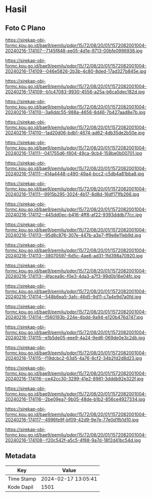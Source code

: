 # Hasil

## Foto C Plano

https://sirekap-obj-formc.kpu.go.id/bae9/pemilu/pdpr/15/72/08/20/01/1572082001004-20240216-174107--7145f848-ee05-4d1e-9713-00bfe0996938.jpg

https://sirekap-obj-formc.kpu.go.id/bae9/pemilu/pdpr/15/72/08/20/01/1572082001004-20240216-174109--046e5826-2b3b-4c80-8ded-17ad327b845e.jpg

https://sirekap-obj-formc.kpu.go.id/bae9/pemilu/pdpr/15/72/08/20/01/1572082001004-20240216-174109--b1c47083-9930-4556-a25a-b6ca5dec182d.jpg

https://sirekap-obj-formc.kpu.go.id/bae9/pemilu/pdpr/15/72/08/20/01/1572082001004-20240216-174110--3a6ddc55-988a-4656-8d46-7b427aad8e7b.jpg

https://sirekap-obj-formc.kpu.go.id/bae9/pemilu/pdpr/15/72/08/20/01/1572082001004-20240216-174110--1ad20d06-bdb1-4674-ad62-4db35de2b50e.jpg

https://sirekap-obj-formc.kpu.go.id/bae9/pemilu/pdpr/15/72/08/20/01/1572082001004-20240216-174111--041755d6-f804-49ca-9cb4-158be0b00701.jpg

https://sirekap-obj-formc.kpu.go.id/bae9/pemilu/pdpr/15/72/08/20/01/1572082001004-20240216-174111--414a4448-c490-49a4-bcc2-c5db4a81bba8.jpg

https://sirekap-obj-formc.kpu.go.id/bae9/pemilu/pdpr/15/72/08/20/01/1572082001004-20240216-174111--9915b295-3024-4b17-8d8d-16df171fb266.jpg

https://sirekap-obj-formc.kpu.go.id/bae9/pemilu/pdpr/15/72/08/20/01/1572082001004-20240216-174112--445dd0ec-b416-4ff8-af22-9393dddb77cc.jpg

https://sirekap-obj-formc.kpu.go.id/bae9/pemilu/pdpr/15/72/08/20/01/1572082001004-20240216-174113--95d8c876-307e-447b-a3e7-ff9e8e11eb9d.jpg

https://sirekap-obj-formc.kpu.go.id/bae9/pemilu/pdpr/15/72/08/20/01/1572082001004-20240216-174113--38070597-6d5c-4ae8-ad31-1fd398a70920.jpg

https://sirekap-obj-formc.kpu.go.id/bae9/pemilu/pdpr/15/72/08/20/01/1572082001004-20240216-174113--4facea9c-f0e3-4da3-a7f3-99d0b16e04fc.jpg

https://sirekap-obj-formc.kpu.go.id/bae9/pemilu/pdpr/15/72/08/20/01/1572082001004-20240216-174114--548b6ea5-3afc-46d5-9d11-c7a4e9d7a0fd.jpg

https://sirekap-obj-formc.kpu.go.id/bae9/pemilu/pdpr/15/72/08/20/01/1572082001004-20240216-174114--f560193b-224e-4bdd-9a94-e120b476d747.jpg

https://sirekap-obj-formc.kpu.go.id/bae9/pemilu/pdpr/15/72/08/20/01/1572082001004-20240216-174115--e1b5de05-eee9-4a24-9ed6-069de0e3c2db.jpg

https://sirekap-obj-formc.kpu.go.id/bae9/pemilu/pdpr/15/72/08/20/01/1572082001004-20240216-174115--f19dcbc2-63d5-4a76-8cf2-34b2fd2d8d23.jpg

https://sirekap-obj-formc.kpu.go.id/bae9/pemilu/pdpr/15/72/08/20/01/1572082001004-20240216-174116--ce42cc30-3299-41e2-8981-3dddb92e322f.jpg

https://sirekap-obj-formc.kpu.go.id/bae9/pemilu/pdpr/15/72/08/20/01/1572082001004-20240216-174116--2be09ea7-9b05-48de-b1b2-856ce4927334.jpg

https://sirekap-obj-formc.kpu.go.id/bae9/pemilu/pdpr/15/72/08/20/01/1572082001004-20240216-174117--4996fe9f-bf09-42d9-9e7e-77e0d1fb1d10.jpg

https://sirekap-obj-formc.kpu.go.id/bae9/pemilu/pdpr/15/72/08/20/01/1572082001004-20240216-174108--f20c542f-a5c5-4f88-9a7d-18f2d41bc54d.jpg


## Metadata

| Key        | Value               |
| ---------- | ------------------- |
| Time Stamp | 2024-02-17 13:05:41 |
| Kode Dapil | 1501                |




